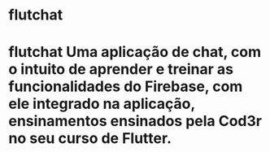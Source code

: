 # flutchat
# flutchat Uma aplicação de chat, com o intuito de aprender e treinar as funcionalidades do Firebase, com ele integrado na aplicação, ensinamentos ensinados pela Cod3r no seu curso de Flutter.
